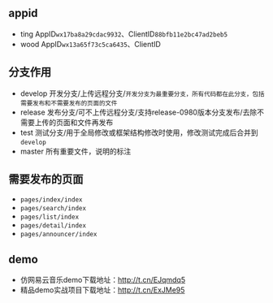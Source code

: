 ## appid

- ting AppID`wx17ba8a29cdac9932`、ClientID`88bfb11e2bc47ad2beb5`
- wood AppID`wx13a65f73c5ca6435`、ClientID

## 分支作用

- develop 开发分支/上传远程分支/`开发分支为最重要分支，所有代码都在此分支，包括需要发布和不需要发布的页面的文件`
- release 发布分支/可不上传远程分支/支持release-0980版本分支发布/去除不需要上传的页面和文件再发布
- test 测试分支/用于全局修改或框架结构修改时使用，修改测试完成后合并到`develop`
- master 所有重要文件，说明的标注

## 需要发布的页面

- `pages/index/index`
- `pages/search/index`
- `pages/list/index`
- `pages/detail/index`
- `pages/announcer/index`

## demo

- 仿网易云音乐demo下载地址：http://t.cn/EJqmdq5
- 精品demo实战项目下载地址：http://t.cn/ExJMe95